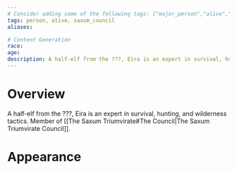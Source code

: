 ```yaml
---
# Consider adding some of the following tags: ["major_person","alive","dead"]
tags: person, alive, saxum_council
aliases:

# Content Generation
race:
age:
description: A half-elf from the ???, Eira is an expert in survival, hunting, and wilderness tactics.
---
```

# Overview
A half-elf from the ???, Eira is an expert in survival, hunting, and wilderness tactics. Member of [[The Saxum Triumvirate#The Council|The Saxum Triumvirate Council]].
# Appearance
